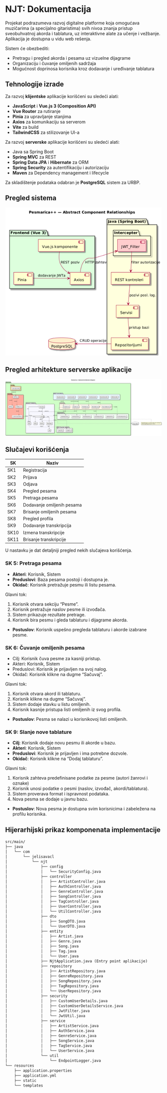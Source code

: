 # NJT: Dokumentacija
Projekat podrazumeva razvoj digitalne platforme koja omogućava muzičarima (a specijalno gitaristima) svih nivoa znanja pristup
sveobuhvatnoj akorda i tablatura, uz interaktivne alate za učenje i vežbanje.
Aplikacija je dostupna u vidu web rešenja.

Sistem će obezbediti:
- Pretragu i pregled akorda i pesama uz vizuelne dijagrame
- Organizaciju i čuvanje omiljenih sadržaja
- Mogućnost doprinosa korisnika kroz dodavanje i uređivanje tablatura

## Tehnologije izrade

Za razvoj **klijentske** aplikacije korišćeni su sledeći alati:
- **JavaScript** i **Vue.js 3 (Composition API)**
- **Vue Router** za rutiranje
- **Pinia** za upravljanje stanjima
- **Axios** za komunikaciju sa serverom
- **Vite** za build
- **TailwindCSS** za stilizovanje UI-a

Za razvoj **serverske** aplikacije korišćeni su sledeći alati:

- Java sa Spring Boot 
- **Spring MVC** za REST
- **Spring Data JPA** i **Hibernate** za ORM
- **Spring Security** za autentifikaciju i autorizaciju
- **Maven** za Dependency management i lifecycle

Za skladištenje podataka odabran je **PostgreSQL** sistem za URBP. 

## Pregled sistema

<img src='acr.png'>

## Pregled arhitekture serverske aplikacije
<img src='cd.png'>

## Slučajevi korišćenja

| SK  | Naziv             |
|-----|-------------------|
| SK1 | Registracija |
| SK2 | Prijava |
| SK3 | Odjava |
| SK4 | Pregled pesama |
| SK5 | Pretraga pesama |
| SK6 | Dodavanje omiljenih pesama |
| SK7 | Brisanje omiljenih pesama |
| SK8 | Pregled profila |
| SK9 | Dodavanje transkripcija |
| SK10| Izmena transkripcije |
| SK11| Brisanje transkripcije |

U nastavku je dat detaljniji pregled nekih slučajeva korišćenja.

### SK 5: Pretraga pesama
- **Akteri**: Korisnik, Sistem
- **Preduslovi**: Baza pesama postoji i dostupna je.
- **Okidač**: Korisnik pretražuje pesmu ili listu pesama.

Glavni tok:
1. Korisnik otvara sekciju “Pesme”.
2. Korisnik pretražuje naslov pesme ili izvođača.
3. Sistem prikazuje rezultate pretrage.
4. Korisnik bira pesmu i gleda tablaturu i dijagrame akorda.
- **Postuslov**: Korisnik uspešno pregleda tablaturu i akorde izabrane pesme.

### SK 6: Čuvanje omiljenih pesama
- Cilj: Korisnik čuva pesme za kasniji pristup.
- Akteri: Korisnik, Sistem
- Preduslovi: Korisnik je prijavljen na svoj nalog.
- Okidač: Korisnik klikne na dugme “Sačuvaj”.
  
Glavni tok:
1. Korisnik otvara akord ili tablaturu.
2. Korisnik klikne na dugme “Sačuvaj”.
3. Sistem dodaje stavku u listu omiljenih.
4. Korisnik kasnije pristupa listi omiljenih iz svog profila.
- **Postuslov**: Pesma se nalazi u korisnikovoj listi omiljenih.


### SK 9: Slanje nove tablature
- **Cilj**: Korisnik dodaje novu pesmu ili akorde u bazu.
- **Akteri**: Korisnik, Sistem
- **Preduslovi**: Korisnik je prijavljen i ima potrebne dozvole.
- **Okidač**: Korisnik klikne na “Dodaj tablaturu”.

Glavni tok:
1. Korisnik zahteva predefinisane podatke za pesme (autori žanrovi i oznake)
2. Korisnik unosi podatke o pesmi (naslov, izvođač, akordi/tablatura).
3. Sistem proverava format i ispravnost podataka.
4. Nova pesma se dodaje u javnu bazu.
- **Postuslov**: Nova pesma je dostupna svim korisnicima i zabeležena na profilu korisnika.

## Hijerarhijski prikaz komponenata implementacije
```
src/main/
├── java
│   └── com
│       └── jelisavacl
│           └── njt
│               ├── config
│               │   └── SecurityConfig.java
│               ├── controller
│               │   ├── ArtistController.java
│               │   ├── AuthController.java
│               │   ├── GenreController.java
│               │   ├── SongController.java
│               │   ├── TagController.java
│               │   ├── UserController.java
│               │   └── UtilController.java
│               ├── dto
│               │   ├── SongDTO.java
│               │   └── UserDTO.java
│               ├── entity
│               │   ├── Artist.java
│               │   ├── Genre.java
│               │   ├── Song.java
│               │   ├── Tag.java
│               │   └── User.java
│               ├── NjtApplication.java (Entry point aplikacije)
│               ├── repository
│               │   ├── ArtistRepository.java
│               │   ├── GenreRepository.java
│               │   ├── SongRepository.java
│               │   ├── TagRepository.java
│               │   └── UserRepository.java
│               ├── security
│               │   ├── CustomUserDetails.java
│               │   ├── CustomUserDetailsService.java
│               │   ├── JwtFilter.java
│               │   └── JwtUtil.java
│               ├── service
│               │   ├── ArtistService.java
│               │   ├── AuthService.java
│               │   ├── GenreService.java
│               │   ├── SongService.java
│               │   ├── TagService.java
│               │   └── UserService.java
│               └── util
│                   └── EndpointLogger.java
└── resources
    ├── application.properties
    ├── application.yml
    ├── static
    └── templates
```